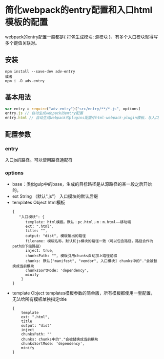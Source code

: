 # 简化webpack的entry配置和入口html模板的配置
webpack的entry配置一般都是{ 打包生成模块: 源模块 }，有多个入口模块就得写多个键值关联对。
  
## 安装
    npm install --save-dev adv-entry
    或者
    npm i -D adv-entry

## 基本用法  
````javascript
var entry = require("adv-entry")("src/entry/**/*.js", options)
entry.js // 自动生成webpack的entry配置
entry.html // 自动生成webpack的plugins配置中html-webpack-plugin模板，与入口js一一对应
````
## 配置参数
### entry
入口js的路径。可以使用路径通配符
### options
* base：类似gulp中的base，生成的目标路径是从源路径的某一段之后开始的。
* ext String （默认".js"） 入口模块的默认后缀
* templates Object html模板  
  ````
  {  
     "入口模块": {  
        template: html模板。默认：pc.html；m：m.html——移动端  
        ext: ".html",  
        title: "",  
        output: "dist", 模板输出的路径  
        filename: 模板名称，默认和js模块的路径一致（可以包含路径，路径会作为path的下级路径）  
        inject: true,  
        chunksPath: "", 模板引用chunks自动加上路径前缀  
        chunks: 默认["manifest", "vendor", 入口模块] chunks中的"."会被替换成当前模块  
        chunksSortMode: 'dependency',  
        minify  
      }  
  }
  ````
* template Object templates模板参数的简单版，所有模板都使用一套配置，无法给所有模板单独指定title  
  ````
  {
      template
      ext: ".html",
      title
      output: "dist"
      inject
      chunksPath: ""
      chunks: chunks中的"."会被替换成当前模块
      chunksSortMode: 'dependency',
      minify
  }
  ````
